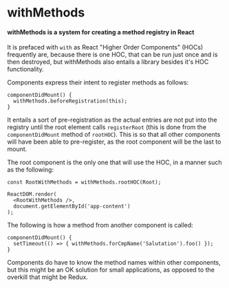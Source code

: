 # withMethods
#### withMethods is a system for creating a method registry in React

It is prefaced with `with` as React "Higher Order Components" (HOCs) frequently are, because there is one HOC, that can be run just once and is then destroyed, but withMethods also entails a library besides it's HOC functionality.

Components express their intent to register methods as follows:

    componentDidMount() {
      withMethods.beforeRegistration(this);
    }
    
It entails a sort of pre-registration as the actual entries are not put into the registry until the root element calls `registerRoot` (this is done from the `componentDidMount` method of `rootHOC`).  This is so that all other components will have been able to pre-register, as the root component will be the last to mount.

The root component is the only one that will use the HOC, in a manner such as the following:

    const RootWithMethods = withMethods.rootHOC(Root);

    ReactDOM.render(
      <RootWithMethods />,
      document.getElementById('app-content')
    );
    
The following is how a method from another component is called:

    componentDidMount() {
      setTimeout(() => { withMethods.forCmpName('Salutation').foo() });
    }
    
Components do have to know the method names within other components, but this might be an OK solution for small applications, as opposed to the overkill that might be Redux.
